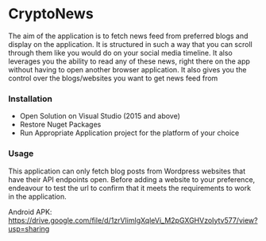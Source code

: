 # CryptoNews
The aim of the application is to fetch news feed from preferred blogs and display on the application. It is structured in such a way that you can scroll through them like you would do on your social media timeline. It also leverages you the ability to read any of these news, right there on the app without having to open another browser application.
 It also gives you the control over the blogs/websites you want to get news feed from 
 
 ### Installation
- Open Solution on Visual Studio (2015 and above)
- Restore Nuget Packages
- Run Appropriate Application project for the platform of your choice

### Usage
This application can only fetch blog posts from Wordpress websites that have their API endpoints open. Before adding a website to your preference, endeavour to test the url to confirm that it meets the requirements to work in the application.

Android APK: https://drive.google.com/file/d/1zrVIimlgXqleVi_M2pGXGHVzoIytv577/view?usp=sharing
